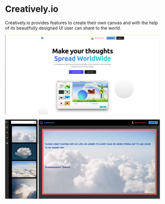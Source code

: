 # Creatively.io
Creatively.io provides features to create their own canvas and with the help of its beautifully designed UI user can share to the world.

![alt text](https://github.com/Bhavik-Ardeshna/Creatively.io/blob/main/assests/home.png)

![alt text](https://github.com/Bhavik-Ardeshna/Creatively.io/blob/main/assests/editor.png)
